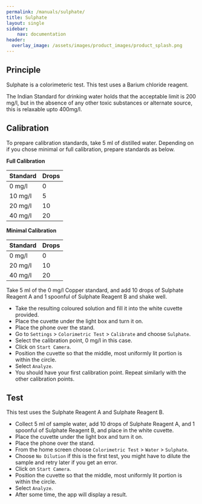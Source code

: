 ```yaml
---
permalink: /manuals/sulphate/
title: Sulphate
layout: single
sidebar: 
    nav: documentation
header:
  overlay_image: /assets/images/product_images/product_splash.png
---
```

## Principle
Sulphate is a colorimeteric test. This test uses a Barium chloride reagent.

The Indian Standard for drinking water holds that the acceptable limit is 200 mg/l, but in the absence of any other toxic substances or alternate source, this is relaxable upto 400mg/l.

## Calibration
To prepare calibration standards, take 5 ml of distilled water. Depending on if you chose minimal or full calibration, prepare standards as below.

**Full Calibration**

| Standard | Drops |
| --- | --- |
| 0 mg/l | 0 |
| 10 mg/l | 5 |
| 20 mg/l | 10 |
| 40 mg/l | 20 |

**Minimal Calibration**

| Standard | Drops |
| --- | --- |
| 0 mg/l | 0 |
| 20 mg/l | 10 |
| 40 mg/l | 20 |

Take 5 ml of the 0 mg/l Copper standard, and add 10 drops of Sulphate Reagent A and 1 spoonful of Sulphate Reagent B and shake well.

* Take the resulting coloured solution and fill it into the white cuvette provided.
* Place the cuvette under the light box and turn it on. 
* Place the phone over the stand.
* Go to `Settings` > `Colorimetric Test` > `Calibrate` and choose `Sulphate`.
* Select the calibration point, 0 mg/l in this case.
* Click on `Start Camera`.
* Position the cuvette so that the middle, most uniformly lit portion is within the circle.
* Select `Analyze`.
* You should have your first calibration point. Repeat similarly with the other calibration points.

## Test
This test uses the Sulphate Reagent A and Sulphate Reagent B.

* Collect 5 ml of sample water, add 10 drops of Sulphate Reagent A, and 1 spoonful of Sulphate Reagent B, and place in the white cuvette.
* Place the cuvette under the light box and turn it on. 
* Place the phone over the stand.
* From the home screen choose `Colorimetric Test` > `Water` > `Sulphate`.
* Choose `No Dilution` if this is the first test, you might have to dilute the sample and retry later if you get an error.
* Click on `Start Camera`.
* Position the cuvette so that the middle, most uniformly lit portion is within the circle.
* Select `Analyze`.
* After some time, the app will display a result.